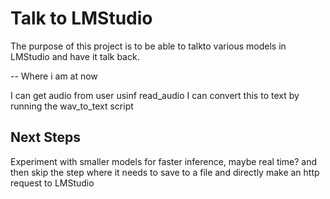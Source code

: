 # Talk to LMStudio

The purpose of this project is to be able to talkto various models in LMStudio and have it talk
back.

-- Where i am at now

I can get audio from user usinf read_audio
I can convert this to text by running the wav_to_text script

## Next Steps

Experiment with smaller models for faster inference, maybe real time? and then skip the step where
it needs to save to a file and directly make an http request to LMStudio



